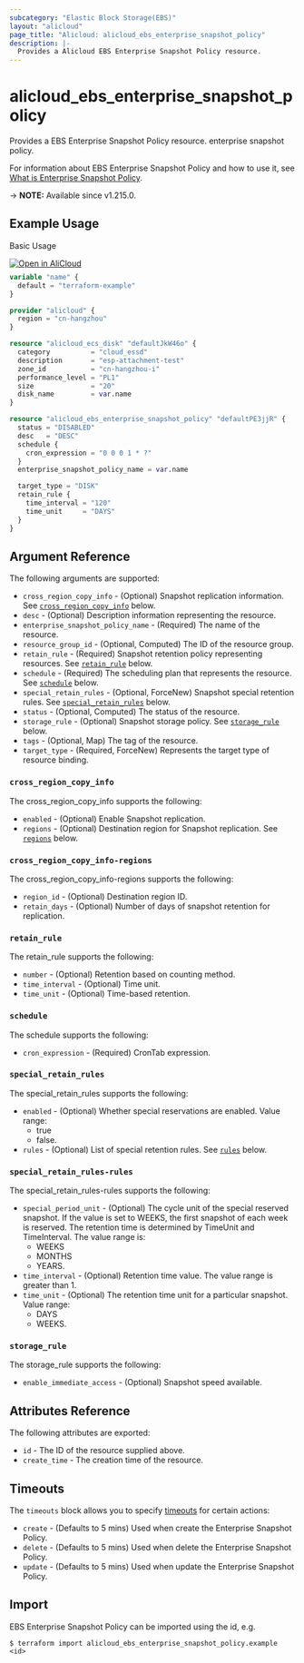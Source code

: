```yaml
---
subcategory: "Elastic Block Storage(EBS)"
layout: "alicloud"
page_title: "Alicloud: alicloud_ebs_enterprise_snapshot_policy"
description: |-
  Provides a Alicloud EBS Enterprise Snapshot Policy resource.
---
```


# alicloud_ebs_enterprise_snapshot_policy

Provides a EBS Enterprise Snapshot Policy resource. enterprise snapshot policy.

For information about EBS Enterprise Snapshot Policy and how to use it, see [What is Enterprise Snapshot Policy](https://www.alibabacloud.com/help/en/).

-> **NOTE:** Available since v1.215.0.

## Example Usage

Basic Usage

<div style="display: block;margin-bottom: 40px;"><div class="oics-button" style="float: right;position: absolute;margin-bottom: 10px;">
  <a href="https://api.aliyun.com/api-tools/terraform?resource=alicloud_ebs_enterprise_snapshot_policy&exampleId=df91d4f1-3fef-2673-fad9-2c9f38d2a711d347f903&activeTab=example&spm=docs.r.ebs_enterprise_snapshot_policy.0.df91d4f13f&intl_lang=EN_US" target="_blank">
    <img alt="Open in AliCloud" src="https://img.alicdn.com/imgextra/i1/O1CN01hjjqXv1uYUlY56FyX_!!6000000006049-55-tps-254-36.svg" style="max-height: 44px; max-width: 100%;">
  </a>
</div></div>

```terraform
variable "name" {
  default = "terraform-example"
}

provider "alicloud" {
  region = "cn-hangzhou"
}

resource "alicloud_ecs_disk" "defaultJkW46o" {
  category          = "cloud_essd"
  description       = "esp-attachment-test"
  zone_id           = "cn-hangzhou-i"
  performance_level = "PL1"
  size              = "20"
  disk_name         = var.name
}

resource "alicloud_ebs_enterprise_snapshot_policy" "defaultPE3jjR" {
  status = "DISABLED"
  desc   = "DESC"
  schedule {
    cron_expression = "0 0 0 1 * ?"
  }
  enterprise_snapshot_policy_name = var.name

  target_type = "DISK"
  retain_rule {
    time_interval = "120"
    time_unit     = "DAYS"
  }
}
```

## Argument Reference

The following arguments are supported:
* `cross_region_copy_info` - (Optional) Snapshot replication information. See [`cross_region_copy_info`](#cross_region_copy_info) below.
* `desc` - (Optional) Description information representing the resource.
* `enterprise_snapshot_policy_name` - (Required) The name of the resource.
* `resource_group_id` - (Optional, Computed) The ID of the resource group.
* `retain_rule` - (Required) Snapshot retention policy representing resources. See [`retain_rule`](#retain_rule) below.
* `schedule` - (Required) The scheduling plan that represents the resource. See [`schedule`](#schedule) below.
* `special_retain_rules` - (Optional, ForceNew) Snapshot special retention rules. See [`special_retain_rules`](#special_retain_rules) below.
* `status` - (Optional, Computed) The status of the resource.
* `storage_rule` - (Optional) Snapshot storage policy. See [`storage_rule`](#storage_rule) below.
* `tags` - (Optional, Map) The tag of the resource.
* `target_type` - (Required, ForceNew) Represents the target type of resource binding.

### `cross_region_copy_info`

The cross_region_copy_info supports the following:
* `enabled` - (Optional) Enable Snapshot replication.
* `regions` - (Optional) Destination region for Snapshot replication. See [`regions`](#cross_region_copy_info-regions) below.

### `cross_region_copy_info-regions`

The cross_region_copy_info-regions supports the following:
* `region_id` - (Optional) Destination region ID.
* `retain_days` - (Optional) Number of days of snapshot retention for replication.

### `retain_rule`

The retain_rule supports the following:
* `number` - (Optional) Retention based on counting method.
* `time_interval` - (Optional) Time unit.
* `time_unit` - (Optional) Time-based retention.

### `schedule`

The schedule supports the following:
* `cron_expression` - (Required) CronTab expression.

### `special_retain_rules`

The special_retain_rules supports the following:
* `enabled` - (Optional) Whether special reservations are enabled. Value range:
  - true
  - false.
* `rules` - (Optional) List of special retention rules. See [`rules`](#special_retain_rules-rules) below.

### `special_retain_rules-rules`

The special_retain_rules-rules supports the following:
* `special_period_unit` - (Optional) The cycle unit of the special reserved snapshot. If the value is set to WEEKS, the first snapshot of each week is reserved. The retention time is determined by TimeUnit and TimeInterval. The value range is:
  - WEEKS
  - MONTHS
  - YEARS.
* `time_interval` - (Optional) Retention time value. The value range is greater than 1.
* `time_unit` - (Optional) The retention time unit for a particular snapshot. Value range:
  - DAYS
  - WEEKS.

### `storage_rule`

The storage_rule supports the following:
* `enable_immediate_access` - (Optional) Snapshot speed available.

## Attributes Reference

The following attributes are exported:
* `id` - The ID of the resource supplied above.
* `create_time` - The creation time of the resource.

## Timeouts

The `timeouts` block allows you to specify [timeouts](https://www.terraform.io/docs/configuration-0-11/resources.html#timeouts) for certain actions:
* `create` - (Defaults to 5 mins) Used when create the Enterprise Snapshot Policy.
* `delete` - (Defaults to 5 mins) Used when delete the Enterprise Snapshot Policy.
* `update` - (Defaults to 5 mins) Used when update the Enterprise Snapshot Policy.

## Import

EBS Enterprise Snapshot Policy can be imported using the id, e.g.

```shell
$ terraform import alicloud_ebs_enterprise_snapshot_policy.example <id>
```